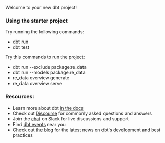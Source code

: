 Welcome to your new dbt project!

### Using the starter project

Try running the following commands:
- dbt run
- dbt test

Try this commands to run the project:
- dbt run --exclude package:re_data 
- dbt run --models package:re_data  
- re_data overview generate  
- re_data overview serve     

### Resources:
- Learn more about dbt [in the docs](https://docs.getdbt.com/docs/introduction)
- Check out [Discourse](https://discourse.getdbt.com/) for commonly asked questions and answers
- Join the [chat](https://community.getdbt.com/) on Slack for live discussions and support
- Find [dbt events](https://events.getdbt.com) near you
- Check out [the blog](https://blog.getdbt.com/) for the latest news on dbt's development and best practices
